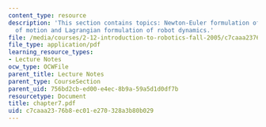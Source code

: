 ```yaml
---
content_type: resource
description: 'This section contains topics: Newton-Euler formulation of equations
  of motion and Lagrangian formulation of robot dynamics.'
file: /media/courses/2-12-introduction-to-robotics-fall-2005/c7caaa2376b8ec01e270328a3b80b029_chapter7.pdf
file_type: application/pdf
learning_resource_types:
- Lecture Notes
ocw_type: OCWFile
parent_title: Lecture Notes
parent_type: CourseSection
parent_uid: 756bd2cb-ed00-e4ec-8b9a-59a5d1d0df7b
resourcetype: Document
title: chapter7.pdf
uid: c7caaa23-76b8-ec01-e270-328a3b80b029
---
```

